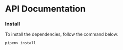 # API Documentation

### Install

To install the dependencies, follow the command below:

`pipenv install`

